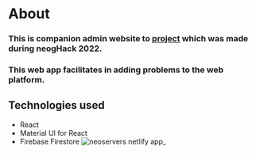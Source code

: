# About
### This is companion admin website to [project](https://github.com/Shailseen/my-prep) which was made during neogHack 2022.

### This web app facilitates in adding problems to the web platform.

## Technologies used
- React
- Material UI for React
- Firebase Firestore
 ![neoservers netlify app_](https://user-images.githubusercontent.com/90495133/167330836-011d0b40-49fd-4e5e-8bb7-eecd185786a3.png)
